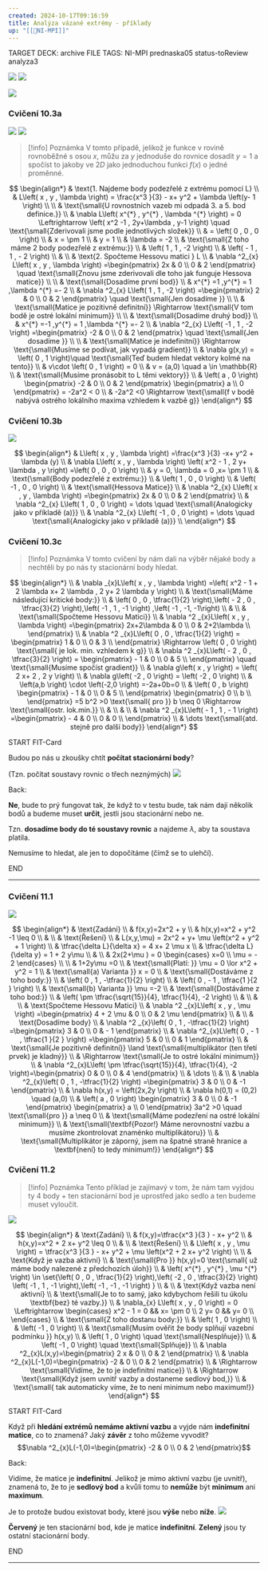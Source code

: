 ```yaml
---
created: 2024-10-17T09:16:59
title: Analýza vázané extrémy - příklady
up: "[[📖NI-MPI]]"
---
```


TARGET DECK: archive
FILE TAGS: NI-MPI prednaska05 status-toReview analyza3

![](../../../Assets/Pasted%20image%2020241017092333.png)
![](../../../Assets/Pasted%20image%2020241017092348.png)

![](../../../Assets/Pasted%20image%2020241017092358.png)

### Cvičení 10.3a

![](../../../Assets/Pasted%20image%2020241017100307.png)
![](../../../Assets/Pasted%20image%2020241017100433.png)

> [!info] Poznámka
> V tomto případě, jelikož je funkce v rovině rovnoběžné s osou $x$, můžu za $y$ jednoduše do rovnice dosadit $y=1$ a spočíst to jakoby ve $2D$ jako jednoduchou funkci $f(x)$ o jedné proměnné.

<!-- Latex Equation -->

$$
\begin{align*}
& \text{1. Najdeme body podezřelé z extrému pomocí L} \\
& L\left( x , y , \lambda  \right) = \frac{x^3 }{3} - x+ y^2 + \lambda \left(y- 1  \right) \\ \\
& \text{\small{U rovnostních vazeb mi odpadá 3. a 5. bod definice.}} \\
& \nabla L\left( x^{*}  , y^{*} , \lambda ^{*} \right)  = 0 \Leftrightarrow \left( x^2 -1 , 2y+\lambda  , y-1 \right) \quad \text{\small{Zderivovali jsme podle jednotlivých složek}} \\
& = \left( 0 , 0 , 0 \right)  \\
& x = \pm 1 \\
& y = 1 \\
& \lambda = -2 \\
& \text{\small{Z toho máme 2 body podezřelé z extrému:}} \\
& \left( 1 , 1 , -2 \right) \\
& \left( - 1  , 1  , - 2  \right) \\
& \\
& \text{2. Spočteme Hessovu matici } L \\
& \nabla ^2_{x} L\left( x , y , \lambda  \right) =\begin{pmatrix} 2x & 0 \\ 0 & 2 \end{pmatrix} \quad \text{\small{Znovu jsme zderivovali dle toho jak funguje Hessova matice}} \\ \\
& \text{\small{Dosadíme první bod}}  \\
& x^{*} =1 ,y^{*} = 1 ,\lambda ^{*} =- 2 \\
& \nabla ^2_{x} L\left( 1 , 1 , -2 \right)  =\begin{pmatrix} 2 & 0 \\ 0 & 2 \end{pmatrix}  \quad \text{\small{Jen dosadíme }} \\ \\
& \text{\small{Matice je pozitivně definitní}} \Rightarrow \text{\small{V tom bodě je ostré lokální minimum}} \\ \\
& \text{\small{Dosadíme druhý bod}}  \\
& x^{*} =-1 ,y^{*} = 1 ,\lambda ^{*} =- 2 \\
& \nabla ^2_{x} L\left( -1 , 1 , -2 \right)  =\begin{pmatrix} -2 & 0 \\ 0 & 2 \end{pmatrix}   \quad \text{\small{Jen dosadíme }} \\ \\
& \text{\small{Matice je indefinitní}} \Rightarrow \text{\small{Musíme se podívat, jak vypadá gradient}} \\
& \nabla g(x,y) = \left( 0 , 1 \right)\quad \text{\small{Teď budem hledat vektory kolmé na tento}} \\
& v\cdot \left( 0 , 1 \right) = 0 \\
& v = (a,0) \quad a \in \mathbb{R}  \\
& \text{\small{Musíme pronásobit to L těmi vektory}} \\
& \left( a , 0 \right) \begin{pmatrix} -2 & 0 \\ 0 & 2 \end{pmatrix} \begin{pmatrix} a \\ 0 \end{pmatrix} = -2a^2 < 0 \\
& -2a^2 <0 \Rightarrow \text{\small{f v bodě nabývá ostrého lokálního maxima vzhledem k vazbě g}}
\end{align*}
$$

### Cvičení 10.3b

![](../../../Assets/Pasted%20image%2020241017145332.png)

<!-- Latex Equation -->

$$
\begin{align*}
& L\left( x , y , \lambda  \right) =\frac{x^3 }{3} -x+ y^2 + \lambda (y) \\
& \nabla L\left( x , y , \lambda  \right) \left( x^2 - 1 , 2 y+ \lambda , y \right) =\left( 0 , 0 , 0 \right)  \\
& y = 0, \lambda = 0 ,x= \pm 1  \\
& \text{\small{Body podezřelé z extrému:}}  \\
& \left( 1 , 0 , 0 \right)  \\
& \left( -1 , 0 , 0 \right)  \\
& \text{\small{Hessova Matice}} \\
& \nabla ^2_{x} L\left( x , y , \lambda  \right) =\begin{pmatrix} 2x & 0 \\ 0 & 2 \end{pmatrix} \\
& \nabla ^2_{x} L\left( 1 , 0 , 0 \right)  = \dots  \quad \text{\small{Analogicky jako v příkladě (a)}} \\
& \nabla ^2_{x} L\left( -1 , 0 , 0 \right)  = \dots \quad \text{\small{Analogicky jako v příkladě (a)}} \\
\end{align*}
$$

### Cvičení 10.3c

> [!info] Poznámka
> V tomto cvičení by nám dali na výběr nějaké body a nechtěli by po nás ty stacionární body hledat.

<!-- Latex Equation -->

$$
\begin{align*} \\
& \nabla _{x}L\left( x , y , \lambda  \right) =\left( x^2 - 1 + 2 \lambda x+ 2 \lambda  , 2 y+ 2 \lambda y \right)  \\
& \text{\small{Máme následující kritické body:}}  \\
& \left( 0 , 0 , \tfrac{1}{2} \right),\left( - 2 , 0 , \tfrac{3}{2}  \right),\left( -1 , 1 , -1 \right) ,\left( -1 , -1,  -1\right)  \\
&  \\
& \text{\small{Spočteme Hessovu Matici}} \\
& \nabla ^2 _{x}L\left( x , y , \lambda  \right) =\begin{pmatrix} 2x+2\lambda  & 0 \\ 0 & 2+2\lambda \\ \end{pmatrix}  \\
& \nabla ^2 _{x}L\left( 0 , 0 , \tfrac{1}{2} \right) = \begin{pmatrix} 1  & 0 \\ 0  & 3 \\ \end{pmatrix} \Rightarrow \left( 0 , 0 \right) \text{\small{ je lok. min. vzhledem k g}} \\
& \nabla ^2 _{x}L\left( - 2  , 0  , \tfrac{3}{2} \right) = \begin{pmatrix} - 1  & 0  \\ 0  & 5 \\ \end{pmatrix} \quad \text{\small{Musíme spočíst gradient}} \\
& \nabla g\left( x , y \right) = \left( 2 x+ 2 , 2 y \right)  \\
& \nabla g\left( -2 , 0 \right) = \left( -2 , 0 \right)  \\
& \left(a,b \right) \cdot \left(-2,0 \right) =-2a+0b=0 \\
& \left( 0 , b \right) \begin{pmatrix} - 1  & 0  \\ 0  & 5  \\ \end{pmatrix} \begin{pmatrix} 0  \\ b \\ \end{pmatrix} =5 b^2 >0 \text{\small{ pro }}  b \neq 0 \Rightarrow \text{\small{ostr. lok.min.}}  \\
&  \\
&  \\
& \nabla ^2 _{x}L\left( - 1  , 1  , - 1  \right) =\begin{pmatrix} - 4  & 0  \\ 0  & 0 \\  \end{pmatrix} \\
& \dots \text{\small{atd. stejně pro další body}}
\end{align*}
$$

START
FIT-Card

Budou po nás u zkoušky chtít **počítat stacionární body**?

(Tzn. počítat soustavy rovnic o třech neznýmých)
![](../../../Assets/Pasted%20image%2020241017150855.png)

Back:

**Ne**, bude to prý fungovat tak, že když to v testu bude, tak nám dají několik bodů a budeme muset **určit**, jestli jsou stacionární nebo ne.

Tzn. **dosadíme body do té soustavy rovnic** a najdeme $\lambda$, aby ta soustava platila.

Nemusíme to hledat, ale jen to dopočítáme (čímž se to ulehčí).
<!--ID: 1729236692597-->

END

---

### Cvičení 11.1

![](../../../Assets/Pasted%20image%2020241017153209.png)

<!-- Latex Equation -->

$$
\begin{align*}
& \text{Zadání} \\
& f(x,y)=2x^2 + y \\
& h(x,y)=x^2 + y^2 -1 \leq 0  \\
& \\
& \text{Řešení} \\
& L(x,y,\mu) = 2x^2 + y+ \mu \left(x^2 + y^2 + 1  \right)  \\
& \tfrac{\delta L}{\delta x} = 4 x+ 2 \mu x \\
& \tfrac{\delta L}{\delta y} = 1 + 2 y\mu  \\
&  \\
& 2x(2+\mu ) = 0 \begin{cases} x=0 \\ \mu = - 2 \end{cases}   \\ \\
& 1+2y\mu =0  \\
& \text{\small{Platí: }} \mu = 0 \lor x^2 + y^2 = 1 \\
& \text{\small{a) Varianta }} x = 0 \\
& \text{\small{Dostáváme z toho body:}}  \\
& \left( 0 , 1 , -\tfrac{1}{2} \right) \\
& \left( 0  , - 1  , \tfrac{1 }{2 }  \right) \\
& \text{\small{b) Varianta }} \mu =-2 \\
& \text{\small{Dostáváme z toho bod:}}  \\
& \left( \pm \tfrac{\sqrt{15}}{4}, \tfrac{1}{4}, -2 \right)  \\
& \\
& \\
& \text{Spočteme Hessovu Matici} \\
& \nabla ^2 _{x}L\left( x , y , \mu  \right) =\begin{pmatrix} 4 + 2 \mu  & 0  \\ 0  & 2 \mu  \end{pmatrix}  \\
& \\
& \text{Dosadíme body} \\
& \nabla ^2 _{x}\left( 0 , 1 , -\tfrac{1}{2}  \right) =\begin{pmatrix} 3  & 0 \\ 0  & - 1  \end{pmatrix}  \\
& \nabla ^2_{x}L\left( 0  , - 1  , \tfrac{1 }{2 }  \right)  =\begin{pmatrix} 5  & 0  \\ 0  & 1  \end{pmatrix} \\
& \text{\small{Je pozitivně definitní}} \land \text{\small{multiplikátor (ten třetí prvek) je kladný}} \\
& \Rightarrow \text{\small{Je to ostré lokální minimum}}  \\
& \nabla ^2_{x}L\left( \pm \tfrac{\sqrt{15}}{4}, \tfrac{1}{4}, -2 \right)=\begin{pmatrix} 0 & 0 \\ 0 & 4 \end{pmatrix}  \\
& \dots \\
&  \\
& \nabla ^2_{x}\left( 0 , 1 , -\tfrac{1}{2}  \right) =\begin{pmatrix} 3 & 0 \\ 0 & -1 \end{pmatrix}  \\
& \nabla h(x,y) = \left(2x,2y \right)  \\
& \nabla h(0,1) = (0,2)  \quad (a,0) \\
& \left( a , 0 \right) \begin{pmatrix} 3 & 0 \\ 0 & -1 \end{pmatrix} \begin{pmatrix} a \\ 0 \end{pmatrix} 3a^2 >0  \quad \text{\small{pro }} a \neq 0 \\
& \text{\small{Máme podezření na ostré lokální minimum}}  \\
& \text{\small{\textbf{Pozor!} Máme nerovnostní vazbu a musíme zkontrolovat znaménko multiplikátoru}} \\
& \text{\small{Multiplikátor je záporný, jsem na špatné straně hranice a \textbf{není}  to tedy minimum!}}
\end{align*}
$$

### Cvičení 11.2

> [!info] Poznámka
> Tento příklad je zajímavý v tom, že nám tam vyjdou ty 4 body + ten stacionární bod je uprostřed jako sedlo a ten budeme muset vyloučit.

![](../../../Assets/Pasted%20image%2020241017155638.png)

<!-- Latex Equation -->

$$
\begin{align*}
& \text{Zadání} \\
& f(x,y)=\tfrac{x^3 }{3 } - x+ y^2  \\
& h(x,y)=x^2 + 2 x+ y^2 \leq 0  \\
& \\
& \text{Řešení} \\
& L\left( x , y , \mu  \right) = \tfrac{x^3 }{3 } - x+ y^2 + \mu \left(x^2 + 2 x+ y^2 \right) \\ \\
& \text{Když je vazba aktivní} \\
& \text{\small{Pro }} h(x,y)=0 \text{\small{ už máme body nalezené z předchozích úloh}} \\
& \left( x^{*} , y^{*}  , \mu ^{*}  \right) \in \set{\left( 0 , 0 , \tfrac{1}{2} \right),\left( -2 , 0 , \tfrac{3}{2}  \right) \left( -1 , 1 , -1 \right),\left( -1 , -1 , -1 \right)  } \\
& \\
& \text{Když vazba není aktivní} \\
& \text{\small{Je to to samý, jako kdybychom řešili tu úkolu \textbf{bez} té vazby.}}  \\
& \nabla_{x} L\left( x , y , 0 \right) = 0 \Leftrightarrow \begin{cases} x^2 - 1 = 0  && x= \pm 0  \\ 2 y= 0 && y= 0  \\
\end{cases}  \\
& \text{\small{Z toho dostanu body:}}  \\
& \left( 1 , 0 \right)  \\
& \left( -1 , 0 \right)  \\
& \text{\small{Musím ověřit že body splňují vazební podmínku }} h(x,y) \\
& \left( 1 , 0 \right) \quad \text{\small{Nesplňuje}} \\
& \left( -1 , 0 \right) \quad \text{\small{Splňuje}} \\
& \nabla ^2_{x}L(x,y)=\begin{pmatrix} 2 x & 0  \\ 0  & 2  \end{pmatrix}  \\
& \nabla ^2_{x}L(-1,0)=\begin{pmatrix} -2 & 0 \\ 0 & 2 \end{pmatrix}  \\
& \Rightarrow \text{\small{Vidíme, že to je indefinitní matice}}  \\
& \Rightarrow \text{\small{Když jsem uvnitř vazby a dostaneme sedlový bod,}}  \\
& \text{\small{ tak automaticky víme, že to není minimum nebo maximum!}}
\end{align*}
$$

START
FIT-Card

Když při **hledání extrémů** **nemáme aktivní vazbu** a vyjde nám **indefinitní matice**, co to znamená? Jaký **závěr** z toho můžeme vyvodit?
$$\nabla ^2_{x}L(-1,0)=\begin{pmatrix} -2 & 0 \\ 0 & 2 \end{pmatrix}$$

Back:

Vidíme, že matice je **indefinitní**. Jelikož je mimo aktivní vazbu (je uvnitř), znamená to, že to je **sedlový bod** a kvůli tomu to **nemůže** být **minimum** ani **maximum**.

<!-- ExplanationStart -->

Je to protože budou existovat body, které jsou **výše** nebo **níže**.
![](../../../Assets/Pasted%20image%2020241017162130.png)

**Červený** je ten stacionární bod, kde je matice **indefinitní**.
**Zelený** jsou ty ostatní stacionární body.

<!-- ExplanationEnd -->
<!--ID: 1729236692608-->

END

---
